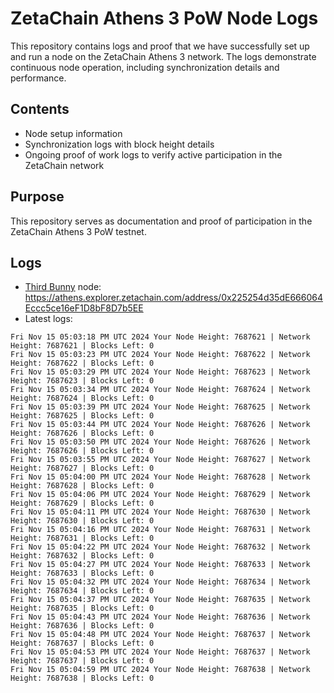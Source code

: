 # ZetaChain Athens 3 PoW Node Logs
This repository contains logs and proof that we have successfully set up and run a node on the ZetaChain Athens 3 network. The logs demonstrate continuous node operation, including synchronization details and performance.

## Contents
- Node setup information
- Synchronization logs with block height details
- Ongoing proof of work logs to verify active participation in the ZetaChain network

## Purpose
This repository serves as documentation and proof of participation in the ZetaChain Athens 3 PoW testnet.

## Logs

- [Third Bunny](https://thirdbunny.xyz/) node: https://athens.explorer.zetachain.com/address/0x225254d35dE666064Eccc5ce16eF1D8bF8D7b5EE
- Latest logs:
```
Fri Nov 15 05:03:18 PM UTC 2024 Your Node Height: 7687621 | Network Height: 7687621 | Blocks Left: 0
Fri Nov 15 05:03:23 PM UTC 2024 Your Node Height: 7687622 | Network Height: 7687622 | Blocks Left: 0
Fri Nov 15 05:03:29 PM UTC 2024 Your Node Height: 7687623 | Network Height: 7687623 | Blocks Left: 0
Fri Nov 15 05:03:34 PM UTC 2024 Your Node Height: 7687624 | Network Height: 7687624 | Blocks Left: 0
Fri Nov 15 05:03:39 PM UTC 2024 Your Node Height: 7687625 | Network Height: 7687625 | Blocks Left: 0
Fri Nov 15 05:03:44 PM UTC 2024 Your Node Height: 7687626 | Network Height: 7687626 | Blocks Left: 0
Fri Nov 15 05:03:50 PM UTC 2024 Your Node Height: 7687626 | Network Height: 7687626 | Blocks Left: 0
Fri Nov 15 05:03:55 PM UTC 2024 Your Node Height: 7687627 | Network Height: 7687627 | Blocks Left: 0
Fri Nov 15 05:04:00 PM UTC 2024 Your Node Height: 7687628 | Network Height: 7687628 | Blocks Left: 0
Fri Nov 15 05:04:06 PM UTC 2024 Your Node Height: 7687629 | Network Height: 7687629 | Blocks Left: 0
Fri Nov 15 05:04:11 PM UTC 2024 Your Node Height: 7687630 | Network Height: 7687630 | Blocks Left: 0
Fri Nov 15 05:04:16 PM UTC 2024 Your Node Height: 7687631 | Network Height: 7687631 | Blocks Left: 0
Fri Nov 15 05:04:22 PM UTC 2024 Your Node Height: 7687632 | Network Height: 7687632 | Blocks Left: 0
Fri Nov 15 05:04:27 PM UTC 2024 Your Node Height: 7687633 | Network Height: 7687633 | Blocks Left: 0
Fri Nov 15 05:04:32 PM UTC 2024 Your Node Height: 7687634 | Network Height: 7687634 | Blocks Left: 0
Fri Nov 15 05:04:37 PM UTC 2024 Your Node Height: 7687635 | Network Height: 7687635 | Blocks Left: 0
Fri Nov 15 05:04:43 PM UTC 2024 Your Node Height: 7687636 | Network Height: 7687636 | Blocks Left: 0
Fri Nov 15 05:04:48 PM UTC 2024 Your Node Height: 7687637 | Network Height: 7687637 | Blocks Left: 0
Fri Nov 15 05:04:53 PM UTC 2024 Your Node Height: 7687637 | Network Height: 7687637 | Blocks Left: 0
Fri Nov 15 05:04:59 PM UTC 2024 Your Node Height: 7687638 | Network Height: 7687638 | Blocks Left: 0
```
